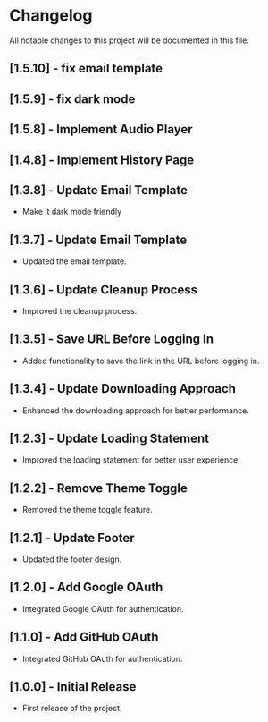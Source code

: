 # Changelog

All notable changes to this project will be documented in this file.

## [1.5.10] - fix email template

## [1.5.9] - fix dark mode

## [1.5.8] - Implement Audio Player

## [1.4.8] - Implement History Page

## [1.3.8] - Update Email Template

- Make it dark mode friendly

## [1.3.7] - Update Email Template

- Updated the email template.

## [1.3.6] - Update Cleanup Process

- Improved the cleanup process.

## [1.3.5] - Save URL Before Logging In

- Added functionality to save the link in the URL before logging in.

## [1.3.4] - Update Downloading Approach

- Enhanced the downloading approach for better performance.

## [1.2.3] - Update Loading Statement

- Improved the loading statement for better user experience.

## [1.2.2] - Remove Theme Toggle

- Removed the theme toggle feature.

## [1.2.1] - Update Footer

- Updated the footer design.

## [1.2.0] - Add Google OAuth

- Integrated Google OAuth for authentication.

## [1.1.0] - Add GitHub OAuth

- Integrated GitHub OAuth for authentication.

## [1.0.0] - Initial Release

- First release of the project.
